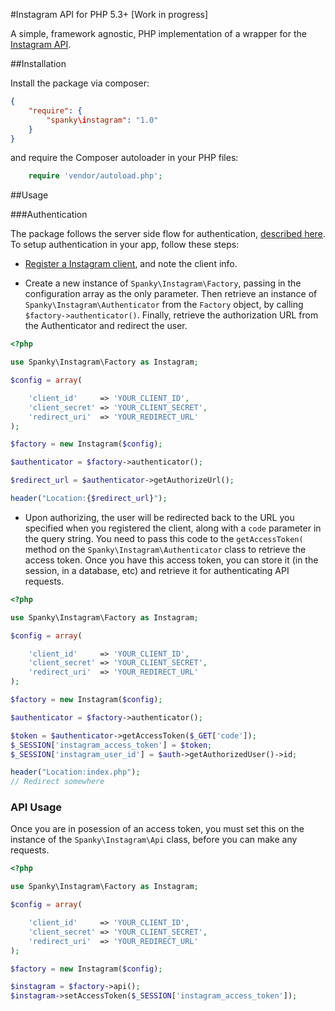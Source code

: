 #Instagram API for PHP 5.3+ [Work in progress]

A simple, framework agnostic, PHP implementation of a wrapper for the [Instagram API](http://instagram.com/developer/).

##Installation


Install the package via composer:

```json
{
	"require": {
		"spanky\instagram": "1.0"
	}
}
``` 
and require the Composer autoloader in your PHP files:

```php
	require 'vendor/autoload.php';
```

##Usage


###Authentication

The package follows the server side flow for authentication, [described here](http://instagram.com/developer/authentication/). To setup authentication in your app, follow these steps:

- [Register a Instagram client](http://instagram.com/developer/clients/register), and note the client info.

- Create a new instance of ```Spanky\Instagram\Factory```, passing in the configuration array as the only parameter. Then retrieve an instance of ```Spanky\Instagram\Authenticator``` from the ```Factory``` object,  by calling ```$factory->authenticator()```. Finally, retrieve the authorization URL from the Authenticator and redirect the user.

```php
<?php

use Spanky\Instagram\Factory as Instagram;

$config = array(

	'client_id' 	=> 'YOUR_CLIENT_ID',
	'client_secret'	=> 'YOUR_CLIENT_SECRET',
	'redirect_uri'	=> 'YOUR_REDIRECT_URL'
);

$factory = new Instagram($config);

$authenticator = $factory->authenticator();

$redirect_url = $authenticator->getAuthorizeUrl();

header("Location:{$redirect_url}");

```

- Upon authorizing, the user will be redirected back to the URL you specified when you registered the client, along with a ```code``` parameter in the query string. You need to pass this code to the ```getAccessToken(``` method on the ```Spanky\Instagram\Authenticator``` class to retrieve the access token. Once you have this access token, you can store it (in the session, in a database, etc) and retrieve it for authenticating API requests.

```php
<?php

use Spanky\Instagram\Factory as Instagram;

$config = array(

	'client_id' 	=> 'YOUR_CLIENT_ID',
	'client_secret'	=> 'YOUR_CLIENT_SECRET',
	'redirect_uri'	=> 'YOUR_REDIRECT_URL'
);

$factory = new Instagram($config);

$authenticator = $factory->authenticator();

$token = $authenticator->getAccessToken($_GET['code']);
$_SESSION['instagram_access_token'] = $token;
$_SESSION['instagram_user_id'] = $auth->getAuthorizedUser()->id;

header("Location:index.php");
// Redirect somewhere

```

### API Usage

Once you are in posession of an access token, you must set this on the instance of the ```Spanky\Instagram\Api``` class, before you can make any requests.

```php
<?php

use Spanky\Instagram\Factory as Instagram;

$config = array(

	'client_id' 	=> 'YOUR_CLIENT_ID',
	'client_secret'	=> 'YOUR_CLIENT_SECRET',
	'redirect_uri'	=> 'YOUR_REDIRECT_URL'
);

$factory = new Instagram($config);

$instagram = $factory->api();
$instagram->setAccessToken($_SESSION['instagram_access_token']);

```

